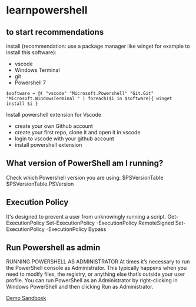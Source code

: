 # learnpowershell

## to start recommendations

install (recommendation: use a package manager like winget for example to install this software):
- vscode
- Windows Terminal
- git
- Powershell 7 

``$software = @(
"vscode"
"Microsoft.Powershell"
"Git.Git"
"Microsoft.WindowsTerminal "
)
foreach($i in $software){
    winget install $i
}
``

Install powershell extension for Vscode 

- create your own Github account
- create your first repo, clone it and open it in vscode
- login to vscode with your github account
- install powershell extension

## What version of PowerShell am I running?
Check which Powershell version you are using:
$PSVersionTable
$PSVersionTable.PSVersion

## Execution Policy
It's designed to prevent a user from unknowingly running a script.
Get-ExecutionPolicy
Set-ExecutionPolicy -ExecutionPolicy RemoteSigned
Set-ExecutionPolicy -ExecutionPolicy Bypass

## Run Powershell as admin
RUNNING POWERSHELL AS ADMINISTRATOR At times it’s necessary to run the PowerShell console as Administrator. This typically happens when you need to modify files, the registry, or anything else that’s outside your user profile.  You can run PowerShell as an Administrator by right-clicking in Windows PowerShell and then clicking Run as Administrator.

[Demo Sandboxk](demo-sandbox-readme.md)